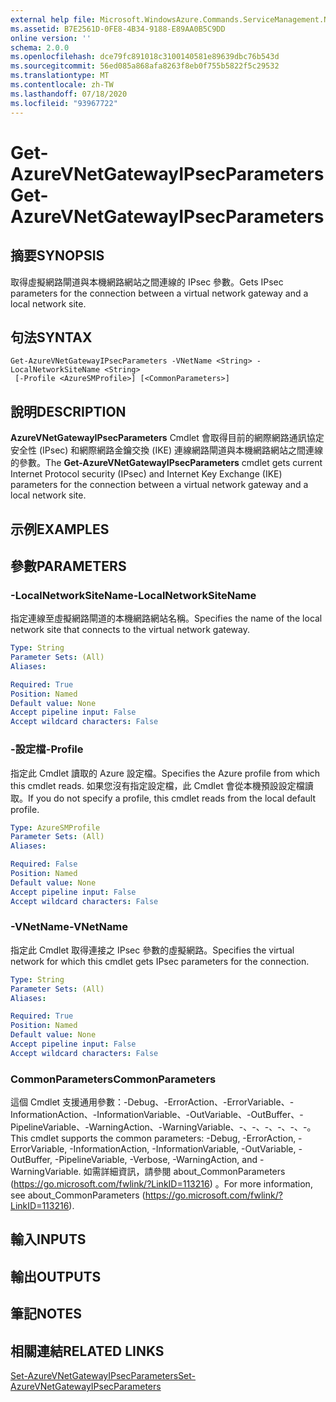 ```yaml
---
external help file: Microsoft.WindowsAzure.Commands.ServiceManagement.Network.dll-Help.xml
ms.assetid: B7E2561D-0FE8-4B34-9188-E89AA0B5C9DD
online version: ''
schema: 2.0.0
ms.openlocfilehash: dce79fc891018c3100140581e89639dbc76b543d
ms.sourcegitcommit: 56ed085a868afa8263f8eb0f755b5822f5c29532
ms.translationtype: MT
ms.contentlocale: zh-TW
ms.lasthandoff: 07/18/2020
ms.locfileid: "93967722"
---
```

# <span data-ttu-id="39981-101">Get-AzureVNetGatewayIPsecParameters</span><span class="sxs-lookup"><span data-stu-id="39981-101">Get-AzureVNetGatewayIPsecParameters</span></span>

## <span data-ttu-id="39981-102">摘要</span><span class="sxs-lookup"><span data-stu-id="39981-102">SYNOPSIS</span></span>
<span data-ttu-id="39981-103">取得虛擬網路閘道與本機網路網站之間連線的 IPsec 參數。</span><span class="sxs-lookup"><span data-stu-id="39981-103">Gets IPsec parameters for the connection between a virtual network gateway and a local network site.</span></span>

## <span data-ttu-id="39981-104">句法</span><span class="sxs-lookup"><span data-stu-id="39981-104">SYNTAX</span></span>

```
Get-AzureVNetGatewayIPsecParameters -VNetName <String> -LocalNetworkSiteName <String>
 [-Profile <AzureSMProfile>] [<CommonParameters>]
```

## <span data-ttu-id="39981-105">說明</span><span class="sxs-lookup"><span data-stu-id="39981-105">DESCRIPTION</span></span>
<span data-ttu-id="39981-106">**AzureVNetGatewayIPsecParameters** Cmdlet 會取得目前的網際網路通訊協定安全性 (IPsec) 和網際網路金鑰交換 (IKE) 連線網路閘道與本機網路網站之間連線的參數。</span><span class="sxs-lookup"><span data-stu-id="39981-106">The **Get-AzureVNetGatewayIPsecParameters** cmdlet gets current Internet Protocol security (IPsec) and Internet Key Exchange (IKE) parameters for the connection between a virtual network gateway and a local network site.</span></span>

## <span data-ttu-id="39981-107">示例</span><span class="sxs-lookup"><span data-stu-id="39981-107">EXAMPLES</span></span>

## <span data-ttu-id="39981-108">參數</span><span class="sxs-lookup"><span data-stu-id="39981-108">PARAMETERS</span></span>

### <span data-ttu-id="39981-109">-LocalNetworkSiteName</span><span class="sxs-lookup"><span data-stu-id="39981-109">-LocalNetworkSiteName</span></span>
<span data-ttu-id="39981-110">指定連線至虛擬網路閘道的本機網路網站名稱。</span><span class="sxs-lookup"><span data-stu-id="39981-110">Specifies the name of the local network site that connects to the virtual network gateway.</span></span>

```yaml
Type: String
Parameter Sets: (All)
Aliases: 

Required: True
Position: Named
Default value: None
Accept pipeline input: False
Accept wildcard characters: False
```

### <span data-ttu-id="39981-111">-設定檔</span><span class="sxs-lookup"><span data-stu-id="39981-111">-Profile</span></span>
<span data-ttu-id="39981-112">指定此 Cmdlet 讀取的 Azure 設定檔。</span><span class="sxs-lookup"><span data-stu-id="39981-112">Specifies the Azure profile from which this cmdlet reads.</span></span> <span data-ttu-id="39981-113">如果您沒有指定設定檔，此 Cmdlet 會從本機預設設定檔讀取。</span><span class="sxs-lookup"><span data-stu-id="39981-113">If you do not specify a profile, this cmdlet reads from the local default profile.</span></span>

```yaml
Type: AzureSMProfile
Parameter Sets: (All)
Aliases: 

Required: False
Position: Named
Default value: None
Accept pipeline input: False
Accept wildcard characters: False
```

### <span data-ttu-id="39981-114">-VNetName</span><span class="sxs-lookup"><span data-stu-id="39981-114">-VNetName</span></span>
<span data-ttu-id="39981-115">指定此 Cmdlet 取得連接之 IPsec 參數的虛擬網路。</span><span class="sxs-lookup"><span data-stu-id="39981-115">Specifies the virtual network for which this cmdlet gets IPsec parameters for the connection.</span></span>

```yaml
Type: String
Parameter Sets: (All)
Aliases: 

Required: True
Position: Named
Default value: None
Accept pipeline input: False
Accept wildcard characters: False
```

### <span data-ttu-id="39981-116">CommonParameters</span><span class="sxs-lookup"><span data-stu-id="39981-116">CommonParameters</span></span>
<span data-ttu-id="39981-117">這個 Cmdlet 支援通用參數：-Debug、-ErrorAction、-ErrorVariable、-InformationAction、-InformationVariable、-OutVariable、-OutBuffer、-PipelineVariable、-WarningAction、-WarningVariable、-、-、-、-、-、-。</span><span class="sxs-lookup"><span data-stu-id="39981-117">This cmdlet supports the common parameters: -Debug, -ErrorAction, -ErrorVariable, -InformationAction, -InformationVariable, -OutVariable, -OutBuffer, -PipelineVariable, -Verbose, -WarningAction, and -WarningVariable.</span></span> <span data-ttu-id="39981-118">如需詳細資訊，請參閱 about_CommonParameters (https://go.microsoft.com/fwlink/?LinkID=113216) 。</span><span class="sxs-lookup"><span data-stu-id="39981-118">For more information, see about_CommonParameters (https://go.microsoft.com/fwlink/?LinkID=113216).</span></span>

## <span data-ttu-id="39981-119">輸入</span><span class="sxs-lookup"><span data-stu-id="39981-119">INPUTS</span></span>

## <span data-ttu-id="39981-120">輸出</span><span class="sxs-lookup"><span data-stu-id="39981-120">OUTPUTS</span></span>

## <span data-ttu-id="39981-121">筆記</span><span class="sxs-lookup"><span data-stu-id="39981-121">NOTES</span></span>

## <span data-ttu-id="39981-122">相關連結</span><span class="sxs-lookup"><span data-stu-id="39981-122">RELATED LINKS</span></span>

[<span data-ttu-id="39981-123">Set-AzureVNetGatewayIPsecParameters</span><span class="sxs-lookup"><span data-stu-id="39981-123">Set-AzureVNetGatewayIPsecParameters</span></span>](./Set-AzureVNetGatewayIPsecParameters.md)


